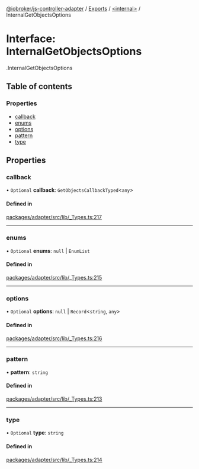 [@iobroker/js-controller-adapter](../README.md) / [Exports](../modules.md) / [<internal\>](../modules/internal_.md) / InternalGetObjectsOptions

# Interface: InternalGetObjectsOptions

[<internal>](../modules/internal_.md).InternalGetObjectsOptions

## Table of contents

### Properties

- [callback](internal_.InternalGetObjectsOptions.md#callback)
- [enums](internal_.InternalGetObjectsOptions.md#enums)
- [options](internal_.InternalGetObjectsOptions.md#options)
- [pattern](internal_.InternalGetObjectsOptions.md#pattern)
- [type](internal_.InternalGetObjectsOptions.md#type)

## Properties

### callback

• `Optional` **callback**: `GetObjectsCallbackTyped`<`any`\>

#### Defined in

[packages/adapter/src/lib/_Types.ts:217](https://github.com/ioBroker/ioBroker.js-controller/blob/c4fac339/packages/adapter/src/lib/_Types.ts#L217)

___

### enums

• `Optional` **enums**: ``null`` \| `EnumList`

#### Defined in

[packages/adapter/src/lib/_Types.ts:215](https://github.com/ioBroker/ioBroker.js-controller/blob/c4fac339/packages/adapter/src/lib/_Types.ts#L215)

___

### options

• `Optional` **options**: ``null`` \| `Record`<`string`, `any`\>

#### Defined in

[packages/adapter/src/lib/_Types.ts:216](https://github.com/ioBroker/ioBroker.js-controller/blob/c4fac339/packages/adapter/src/lib/_Types.ts#L216)

___

### pattern

• **pattern**: `string`

#### Defined in

[packages/adapter/src/lib/_Types.ts:213](https://github.com/ioBroker/ioBroker.js-controller/blob/c4fac339/packages/adapter/src/lib/_Types.ts#L213)

___

### type

• `Optional` **type**: `string`

#### Defined in

[packages/adapter/src/lib/_Types.ts:214](https://github.com/ioBroker/ioBroker.js-controller/blob/c4fac339/packages/adapter/src/lib/_Types.ts#L214)
